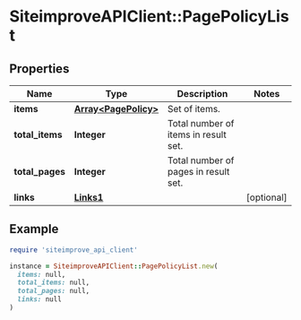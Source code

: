 # SiteimproveAPIClient::PagePolicyList

## Properties

| Name | Type | Description | Notes |
| ---- | ---- | ----------- | ----- |
| **items** | [**Array&lt;PagePolicy&gt;**](PagePolicy.md) | Set of items. |  |
| **total_items** | **Integer** | Total number of items in result set. |  |
| **total_pages** | **Integer** | Total number of pages in result set. |  |
| **links** | [**Links1**](Links1.md) |  | [optional] |

## Example

```ruby
require 'siteimprove_api_client'

instance = SiteimproveAPIClient::PagePolicyList.new(
  items: null,
  total_items: null,
  total_pages: null,
  links: null
)
```

